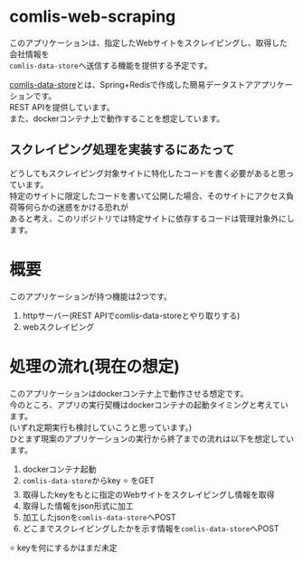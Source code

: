 # comlis-web-scraping
このアプリケーションは、指定したWebサイトをスクレイピングし、取得した会社情報を  
`comlis-data-store`へ送信する機能を提供する予定です。  

[comlis-data-store](https://github.com/hotdrop/comlis-data-store)とは、Spring+Redisで作成した簡易データストアアプリケーションです。  
REST APIを提供しています。  
また、dockerコンテナ上で動作することを想定しています。  

## スクレイピング処理を実装するにあたって
どうしてもスクレイピング対象サイトに特化したコードを書く必要があると思っています。  
特定のサイトに限定したコードを書いて公開した場合、そのサイトにアクセス負荷等何らかの迷惑をかける恐れが  
あると考え、このリポジトリでは特定サイトに依存するコードは管理対象外にします。  

# 概要
このアプリケーションが持つ機能は2つです。  
  1. httpサーバー(REST APIでcomlis-data-storeとやり取りする)
  2. webスクレイピング

# 処理の流れ(現在の想定)
このアプリケーションはdockerコンテナ上で動作させる想定です。  
今のところ、アプリの実行契機はdockerコンテナの起動タイミングと考えています。  
(いずれ定期実行も検討していこうと思っています。)  
ひとまず現案のアプリケーションの実行から終了までの流れは以下を想定しています。  

  1. dockerコンテナ起動
  2. `comlis-data-store`からkey :star: をGET
  3. 取得したkeyをもとに指定のWebサイトをスクレイピングし情報を取得
  4. 取得した情報をjson形式に加工
  5. 加工したjsonを`comlis-data-store`へPOST
  6. どこまでスクレイピングしたかを示す情報を`comlis-data-store`へPOST

:star: keyを何にするかはまだ未定
